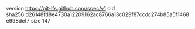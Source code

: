 version https://git-lfs.github.com/spec/v1
oid sha256:d26148fd8e4730a12209162ac8766a13c029f87ccdc274b85a5f1468e998def7
size 147
